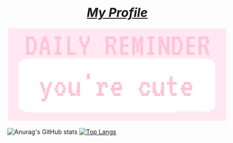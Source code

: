 <h1 align ="center"><b><i><ins>My Profile</ins></i></b></h1>
<p align="center"> <img src="luv.gif" ></p>



![Anurag's GitHub stats](https://github-readme-stats.vercel.app/api?username=Nisarat-A&theme=moltack&show_icons=true)
[![Top Langs](https://github-readme-stats.vercel.app/api/top-langs/?username=Nisarat-A&layout=compact&theme=moltack&show_icons=true)](https://github.com/anuraghazra/github-readme-stats)

